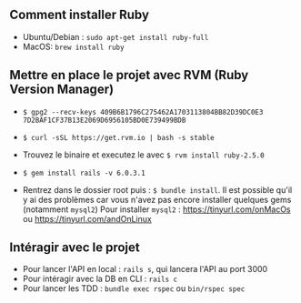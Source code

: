 ## Comment installer Ruby

- Ubuntu/Debian : `sudo apt-get install ruby-full`
- MacOS: `brew install ruby`

## Mettre en place le projet avec RVM (Ruby Version Manager)

- `$ gpg2 --recv-keys 409B6B1796C275462A1703113804BB82D39DC0E3 7D2BAF1CF37B13E2069D6956105BD0E739499BDB
`
- `$ curl -sSL https://get.rvm.io | bash -s stable`

- Trouvez le binaire et executez le avec `$ rvm install ruby-2.5.0`

- `$ gem install rails -v 6.0.3.1`

- Rentrez dans le dossier root puis : `$ bundle install`. Il est possible qu'il y ai des problèmes car vous n'avez pas encore installer quelques gems (notamment `mysql2`)
Pour installer `mysql2` : https://tinyurl.com/onMacOs ou https://tinyurl.com/andOnLinux

## Intéragir avec le projet

- Pour lancer l'API en local : `rails s`, qui lancera l'API au port 3000
- Pour intéragir avec la DB en CLI : `rails c`
- Pour lancer les TDD : `bundle exec rspec` ou `bin/rspec spec`